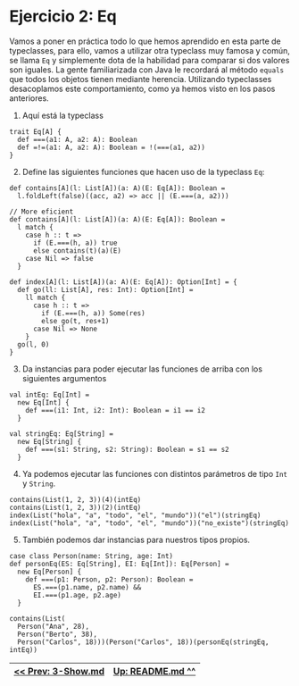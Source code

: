 # Ejercicio 2: Eq

Vamos a poner en práctica todo lo que hemos aprendido en esta parte de typeclasses, para ello, vamos a utilizar otra typeclass muy famosa y común, se llama `Eq` y simplemente dota de la habilidad para comparar si dos valores son iguales. La gente familiarizada con Java le recordará al método `equals` que todos los objetos tienen mediante herencia. Utilizando typeclasses desacoplamos este comportamiento, como ya hemos visto en los pasos anteriores.

1. Aquí está la typeclass

```tut
trait Eq[A] {
  def ===(a1: A, a2: A): Boolean
  def =!=(a1: A, a2: A): Boolean = !(===(a1, a2))
}
```

2. Define las siguientes funciones que hacen uso de la typeclass `Eq`:

```tut
def contains[A](l: List[A])(a: A)(E: Eq[A]): Boolean =
  l.foldLeft(false)((acc, a2) => acc || (E.===(a, a2)))

// More eficient
def contains[A](l: List[A])(a: A)(E: Eq[A]): Boolean =
  l match {
    case h :: t =>
      if (E.===(h, a)) true
      else contains(t)(a)(E)
    case Nil => false
  }

def index[A](l: List[A])(a: A)(E: Eq[A]): Option[Int] = {
  def go(ll: List[A], res: Int): Option[Int] =
    ll match {
      case h :: t =>
        if (E.===(h, a)) Some(res)
        else go(t, res+1)
      case Nil => None
    }
  go(l, 0)
}
```

3. Da instancias para poder ejecutar las funciones de arriba con los siguientes argumentos

```tut
val intEq: Eq[Int] =
  new Eq[Int] {
    def ===(i1: Int, i2: Int): Boolean = i1 == i2
  }

val stringEq: Eq[String] =
  new Eq[String] {
    def ===(s1: String, s2: String): Boolean = s1 == s2
  }
```

4. Ya podemos ejecutar las funciones con distintos parámetros de tipo `Int` y `String`.

```tut
contains(List(1, 2, 3))(4)(intEq)
contains(List(1, 2, 3))(2)(intEq)
index(List("hola", "a", "todo", "el", "mundo"))("el")(stringEq)
index(List("hola", "a", "todo", "el", "mundo"))("no_existe")(stringEq)
```

5. También podemos dar instancias para nuestros tipos propios.

```tut
case class Person(name: String, age: Int)
def personEq(ES: Eq[String], EI: Eq[Int]): Eq[Person] =
  new Eq[Person] {
    def ===(p1: Person, p2: Person): Boolean =
      ES.===(p1.name, p2.name) &&
      EI.===(p1.age, p2.age)
  }

contains(List(
  Person("Ana", 28),
  Person("Berto", 38),
  Person("Carlos", 18)))(Person("Carlos", 18))(personEq(stringEq, intEq))
```

| [<< Prev: 3-Show.md](3-Show.md) | [Up: README.md ^^](README.md) |
| :--- | ---: |

